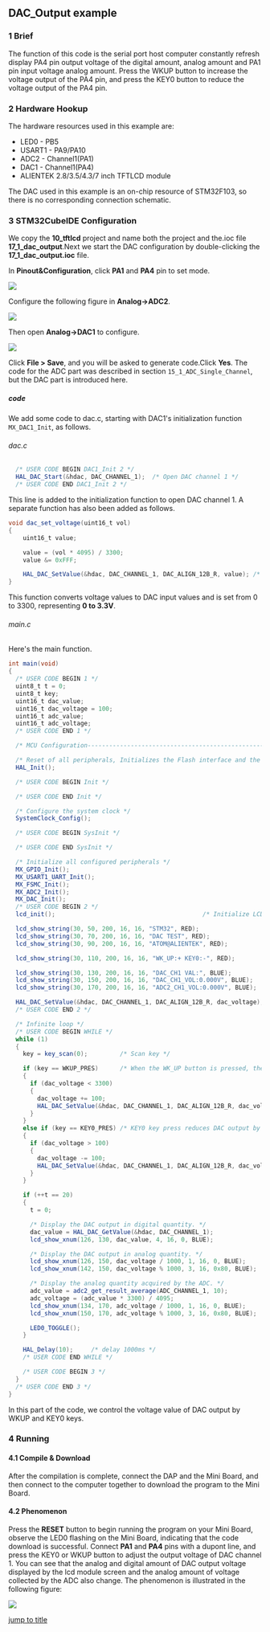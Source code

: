 ## DAC_Output example<a name="brief"></a>

### 1 Brief
The function of this code is the serial port host computer constantly refresh display PA4 pin output voltage of the digital amount, analog amount and PA1 pin input voltage analog amount. Press the WKUP button to increase the voltage output of the PA4 pin, and press the KEY0 button to reduce the voltage output of the PA4 pin.
### 2 Hardware Hookup
The hardware resources used in this example are:
+ LED0 - PB5
+ USART1 - PA9/PA10
+ ADC2 - Channel1(PA1)
+ DAC1 - Channel1(PA4)
+ ALIENTEK  2.8/3.5/4.3/7 inch TFTLCD module

The DAC used in this example is an on-chip resource of STM32F103, so there is no corresponding connection schematic.

### 3 STM32CubeIDE Configuration

We copy the **10_tftlcd** project and name both the project and the.ioc file **17_1_dac_output**.Next we start the DAC configuration by double-clicking the **17_1_dac_output.ioc** file.

In **Pinout&Configuration**, click **PA1** and **PA4** pin to set mode.

<img src="../../1_docs/3_figures/17_1_dac_output/01_pin.png">

Configure the following figure in **Analog->ADC2**.

<img src="../../1_docs/3_figures/17_1_dac_output/02_adc2.png">

Then open **Analog->DAC1** to configure.

<img src="../../1_docs/3_figures/17_1_dac_output/03_dac.png">

Click **File > Save**, and you will be asked to generate code.Click **Yes**.
The code for the ADC part was described in section ``15_1_ADC_Single_Channel``, but the DAC part is introduced here.

##### code
We add some code to dac.c, starting with DAC1's initialization function ``MX_DAC1_Init``, as follows.
###### dac.c
```c#
  /* USER CODE BEGIN DAC1_Init 2 */
  HAL_DAC_Start(&hdac, DAC_CHANNEL_1);  /* Open DAC channel 1 */
  /* USER CODE END DAC1_Init 2 */
```
This line is added to the initialization function to open DAC channel 1.
A separate function has also been added as follows.
```c#
void dac_set_voltage(uint16_t vol)
{
    uint16_t value;

    value = (vol * 4095) / 3300;
    value &= 0xFFF;

    HAL_DAC_SetValue(&hdac, DAC_CHANNEL_1, DAC_ALIGN_12B_R, value); /* The 12-bit right-aligned data format sets the DAC value */
}
```
This function converts voltage values to DAC input values and is set from 0 to 3300, representing **0 to 3.3V**.

###### main.c
Here's the main function.
```c#
int main(void)
{
  /* USER CODE BEGIN 1 */
  uint8_t t = 0;
  uint8_t key;
  uint16_t dac_value;
  uint16_t dac_voltage = 100;
  uint16_t adc_value;
  uint16_t adc_voltage;
  /* USER CODE END 1 */

  /* MCU Configuration--------------------------------------------------------*/

  /* Reset of all peripherals, Initializes the Flash interface and the Systick. */
  HAL_Init();

  /* USER CODE BEGIN Init */

  /* USER CODE END Init */

  /* Configure the system clock */
  SystemClock_Config();

  /* USER CODE BEGIN SysInit */

  /* USER CODE END SysInit */

  /* Initialize all configured peripherals */
  MX_GPIO_Init();
  MX_USART1_UART_Init();
  MX_FSMC_Init();
  MX_ADC2_Init();
  MX_DAC_Init();
  /* USER CODE BEGIN 2 */
  lcd_init();                                         /* Initialize LCD */

  lcd_show_string(30, 50, 200, 16, 16, "STM32", RED);
  lcd_show_string(30, 70, 200, 16, 16, "DAC TEST", RED);
  lcd_show_string(30, 90, 200, 16, 16, "ATOM@ALIENTEK", RED);

  lcd_show_string(30, 110, 200, 16, 16, "WK_UP:+ KEY0:-", RED);

  lcd_show_string(30, 130, 200, 16, 16, "DAC_CH1 VAL:", BLUE);
  lcd_show_string(30, 150, 200, 16, 16, "DAC_CH1_VOL:0.000V", BLUE);
  lcd_show_string(30, 170, 200, 16, 16, "ADC2_CH1_VOL:0.000V", BLUE);

  HAL_DAC_SetValue(&hdac, DAC_CHANNEL_1, DAC_ALIGN_12B_R, dac_voltage);
  /* USER CODE END 2 */

  /* Infinite loop */
  /* USER CODE BEGIN WHILE */
  while (1)
  {
    key = key_scan(0);         /* Scan key */

    if (key == WKUP_PRES)      /* When the WK_UP button is pressed, the DAC output is increased by 100 */
    {
      if (dac_voltage < 3300)
      {
        dac_voltage += 100;
        HAL_DAC_SetValue(&hdac, DAC_CHANNEL_1, DAC_ALIGN_12B_R, dac_voltage);
      }
    }
    else if (key == KEY0_PRES) /* KEY0 key press reduces DAC output by 100 */
    {
      if (dac_voltage > 100)
      {
        dac_voltage -= 100;
        HAL_DAC_SetValue(&hdac, DAC_CHANNEL_1, DAC_ALIGN_12B_R, dac_voltage);
      }
    }

    if (++t == 20)
    {
      t = 0;

      /* Display the DAC output in digital quantity. */
      dac_value = HAL_DAC_GetValue(&hdac, DAC_CHANNEL_1);
      lcd_show_xnum(126, 130, dac_value, 4, 16, 0, BLUE);

      /* Display the DAC output in analog quantity. */
      lcd_show_xnum(126, 150, dac_voltage / 1000, 1, 16, 0, BLUE);
      lcd_show_xnum(142, 150, dac_voltage % 1000, 3, 16, 0x80, BLUE);

      /* Display the analog quantity acquired by the ADC. */
      adc_value = adc2_get_result_average(ADC_CHANNEL_1, 10);
      adc_voltage = (adc_value * 3300) / 4095;
      lcd_show_xnum(134, 170, adc_voltage / 1000, 1, 16, 0, BLUE);
      lcd_show_xnum(150, 170, adc_voltage % 1000, 3, 16, 0x80, BLUE);

      LED0_TOGGLE();
    }

    HAL_Delay(10);     /* delay 1000ms */
    /* USER CODE END WHILE */

    /* USER CODE BEGIN 3 */
  }
  /* USER CODE END 3 */
}
```
In this part of the code, we control the voltage value of DAC output by WKUP and KEY0 keys.


### 4 Running
#### 4.1 Compile & Download
After the compilation is complete, connect the DAP and the Mini Board, and then connect to the computer together to download the program to the Mini Board.
#### 4.2 Phenomenon
Press the **RESET** button to begin running the program on your Mini Board, observe the LED0 flashing on the Mini Board, indicating that the code download is successful. Connect **PA1** and **PA4** pins with a dupont line, and press the KEY0 or WKUP button to adjust the output voltage of DAC channel 1. You can see that the analog and digital amount of DAC output voltage displayed by the lcd module screen and the analog amount of voltage collected by the ADC also change. The phenomenon is illustrated in the following figure:

<img src="../../1_docs/3_figures/17_1_dac_output/04_lcd.png">

[jump to title](#brief)
